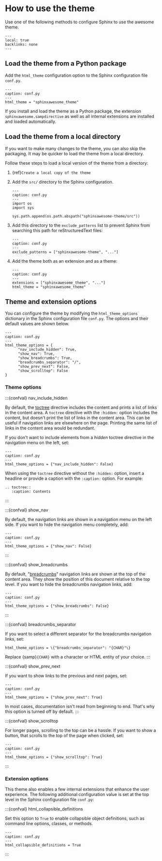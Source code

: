 # How to use the theme

Use one of the following methods to configure Sphinx to use the awesome theme.

```{contents} On this page
---
local: true
backlinks: none
---
```

## Load the theme from a Python package

Add the `html_theme` configuration option to the Sphinx configuration file `conf.py`.

```{code-block} python
---
caption: conf.py
---
html_theme = "sphinxawesome_theme"
```

If you install and load the theme as a Python package, the extension
`sphinxawesome.sampdirective` as well as all internal extensions are installed and
loaded automatically.

## Load the theme from a local directory

If you want to make many changes to the theme, you can also skip the packaging.
It may be quicker to load the theme from a local directory.

Follow these steps to load a local version of the theme from a directory:

1. {ref}`Create a local copy of the theme`

1. Add the `src/` directory to the Sphinx configuration.

   ```{code-block} python
   ---
   caption: conf.py
   ---
   import os
   import sys

   sys.path.append(os.path.abspath("sphinsawesome-theme/src"))
   ```

1. Add this directory to the `exclude_patterns` list to prevent Sphinx from searching
   this path for reStructuredText files:

   ```{code-block} python
   ---
   caption: conf.py
   ---
   exclude_patterns = ["sphinxawesome-theme", "..."]
   ```

1. Add the theme both as an extension and as a theme:

   ```{code-block} python
   ---
   caption: conf.py
   ---
   extensions = ["sphinxawesome_theme", "..."]
   html_theme = "sphinxawesome_theme"
   ```

## Theme and extension options

You can configure the theme by modifying the `html_theme_options` dictionary in the
Sphinx configuration file `conf.py`. The options and their default values are shown
below.

```{code-block} python
---
caption: conf.py
---
html_theme_options = {
      "nav_include_hidden": True,
      "show_nav": True,
      "show_breadcrumbs": True,
      "breadcrumbs_separator": "/",
      "show_prev_next": False,
      "show_scrolltop": False
}
```

### Theme options

:::{confval} nav_include_hidden

By default, the
[toctree](https://www.sphinx-doc.org/en/master/usage/restructuredtext/directives.html#directive-toctree)
directive includes the content and prints a list of links in the content
area. A `toctree` directive with the `:hidden:` option
includes the content, but doesn't print the list of links in the content area. This can
be useful if navigation links are elsewhere on the page. Printing the same list of
links in the content area would be redundant.

If you don't want to include elements from a _hidden_ toctree directive in the
navigation menu on the left, set:

```{code-block} python
---
caption: conf.py
---
html_theme_options = {"nav_include_hidden": False}
```

When using the `toctree` directive without the `:hidden:` option, insert a headline or
provide a caption with the `:caption:` option. For example:

```{code-block} rst
.. toctree::
   :caption: Contents
```
:::

:::{confval} show_nav

By default, the navigation links are shown in a navigation menu on the left side. If you
want to hide the navigation menu completely, add:

```{code-block} python
---
caption: conf.py
---
html_theme_options = {"show_nav": False}
```
:::

:::{confval} show_breadcrumbs

By default, "[breadcrumbs](https://en.wikipedia.org/wiki/Breadcrumb_navigation)"
navigation links are shown at the top of the content area. They show the position of this
document relative to the top level. If you want to hide the breadcrumbs navigation
links, add:

```{code-block} python
---
caption: conf.py
---
html_theme_options = {"show_breadcrumbs": False}
```
:::

:::{confval} breadcrumbs_separator

If you want to select a different separator for the breadcrumbs navigation links,
set:

```{samp}
html_theme_options = \{"breadcrumbs_separator": "{CHAR}"\}
```
Replace {samp}`{CHAR}` with a character or HTML entity of your choice.
:::

:::{confval} show_prev_next

If you want to show links to the previous and next pages, set:

```{code-block} python
---
caption: conf.py
---
html_theme_options = {"show_prev_next": True}
```

In most cases, documentation isn't read from beginning to end. That's why this option is
turned off by default.
:::

:::{confval} show_scrolltop

For longer pages, scrolling to the top can be a hassle. If you want to show a button,
that scrolls to the top of the page when clicked, set:

```{code-block} python
---
caption: conf.py
---
html_theme_options = {"show_scrolltop": True}
```
:::

### Extension options

This theme also enables a few internal extensions that enhance the user experience. The
following additional configuration value is set at the top level in the Sphinx
configuration file `conf.py`:

:::{confval} html_collapsible_definitions

Set this option to ``True`` to enable collapsible object definitions, such as command
line options, classes, or methods.

```{code-block} python
---
caption: conf.py
---
html_collapsible_definitions = True
```
:::
